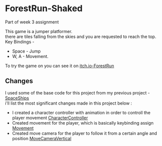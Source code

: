 # ForestRun-Shaked
Part of week 3 assignment

This game is a jumper platformer. </br>
there are tiles falling from the skies and you are requested to reach the top. </br>
Key Bindings - 
* Space - Jump
* W, A - Movement.


To try the game on you can see it on [itch.io-ForestRun](https://shaggyx98.itch.io/forestrun)

## Changes
I used some of the base code for this project from my previous project - [SpaceShips](https://github.com/HolyTrie/SpaceShips-Shaked/tree/main) </br>
i'll list the most significant changes made in this project below : </br>
* I created a character controller with animation in order to controll the player movement [CharacterController](https://github.com/HolyTrie/ForestRun-Shaked/blob/main/Assets/Scripts/1-movers/CharacterController.cs)
* Created movement for the player, which is basically keybinding assign [Movement](https://github.com/HolyTrie/ForestRun-Shaked/blob/main/Assets/Scripts/1-movers/Movement.cs)
* Created move camera for the player to follow it from a certain angle and position [MoveCameraVertical](https://github.com/HolyTrie/ForestRun-Shaked/blob/main/Assets/Scripts/MoveCameraVertical.cs)
